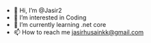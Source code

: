 - 👋 Hi, I’m @Jasir2
- 👀 I’m interested in Coding
- 🌱 I’m currently learning .net core
- 📫 How to reach me jasirhusainkk@gmail.com

<!---
Jasir2/Jasir2 is a ✨ special ✨ repository because its `README.md` (this file) appears on your GitHub profile.
You can click the Preview link to take a look at your changes.
--->
